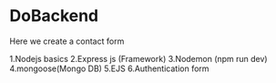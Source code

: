 # DoBackend
Here we create a contact form 

1.Nodejs basics
2.Express js (Framework)
3.Nodemon (npm run dev)
4.mongoose(Mongo DB)
5.EJS
6.Authentication form 
